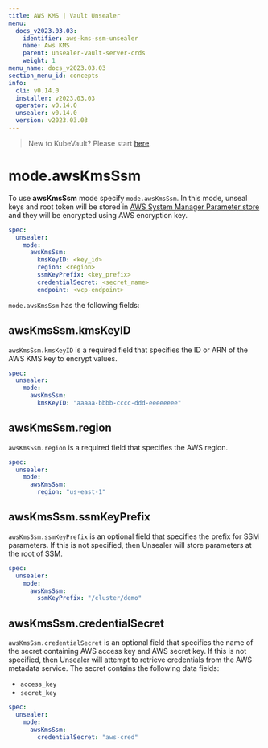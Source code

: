 ```yaml
---
title: AWS KMS | Vault Unsealer
menu:
  docs_v2023.03.03:
    identifier: aws-kms-ssm-unsealer
    name: Aws KMS
    parent: unsealer-vault-server-crds
    weight: 1
menu_name: docs_v2023.03.03
section_menu_id: concepts
info:
  cli: v0.14.0
  installer: v2023.03.03
  operator: v0.14.0
  unsealer: v0.14.0
  version: v2023.03.03
---
```


> New to KubeVault? Please start [here](/docs/v2023.03.03/concepts/README).

# mode.awsKmsSsm

To use **awsKmsSsm** mode specify `mode.awsKmsSsm`. In this mode, unseal keys and root token will be stored in [AWS System Manager Parameter store](https://docs.aws.amazon.com/systems-manager/latest/userguide/systems-manager-paramstore.html) and they will be encrypted using AWS encryption key.

```yaml
spec:
  unsealer:
    mode:
      awsKmsSsm:
        kmsKeyID: <key_id>
        region: <region>
        ssmKeyPrefix: <key_prefix>
        credentialSecret: <secret_name>
        endpoint: <vcp-endpoint>
```

`mode.awsKmsSsm` has the following fields:

## awsKmsSsm.kmsKeyID

`awsKmsSsm.kmsKeyID` is a required field that specifies the ID or ARN of the AWS KMS key to encrypt values.

```yaml
spec:
  unsealer:
    mode:
      awsKmsSsm:
        kmsKeyID: "aaaaa-bbbb-cccc-ddd-eeeeeeee"
```

## awsKmsSsm.region

`awsKmsSsm.region` is a required field that specifies the AWS region.

```yaml
spec:
  unsealer:
    mode:
      awsKmsSsm:
        region: "us-east-1"
```

## awsKmsSsm.ssmKeyPrefix

`awsKmsSsm.ssmKeyPrefix` is an optional field that specifies the prefix for SSM parameters. If this is not specified, then Unsealer will store parameters at the root of SSM.

```yaml
spec:
  unsealer:
    mode:
      awsKmsSsm:
        ssmKeyPrefix: "/cluster/demo"
```

## awsKmsSsm.credentialSecret

`awsKmsSsm.credentialSecret` is an optional field that specifies the name of the secret containing AWS access key and AWS secret key. If this is not specified, then Unsealer will attempt to retrieve credentials from the AWS metadata service. The secret contains the following data fields:

- `access_key`
- `secret_key`

```yaml
spec:
  unsealer:
    mode:
      awsKmsSsm:
        credentialSecret: "aws-cred"
```
